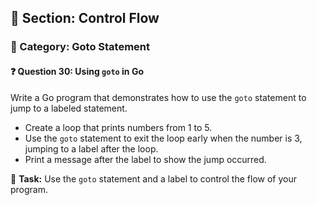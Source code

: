 ## 📘 Section: Control Flow  
### 🔹 Category: Goto Statement  
#### ❓ Question 30: Using `goto` in Go

Write a Go program that demonstrates how to use the `goto` statement to jump to a labeled statement.

- Create a loop that prints numbers from 1 to 5.
- Use the `goto` statement to exit the loop early when the number is 3, jumping to a label after the loop.
- Print a message after the label to show the jump occurred.

🔧 **Task:** Use the `goto` statement and a label to control the flow of your program.
